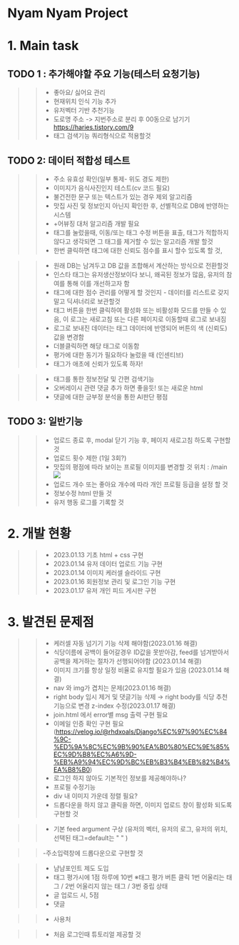 # Nyam Nyam Project

# 1. Main task
## TODO 1 : 추가해야할 주요 기능(테스터 요청기능)
> >  - 좋아요/ 싫어요 관리
> >  - 현재위치 인식 기능 추가
> >  - 유저벡터 기반 추천기능
> >  - 도로명 주소 -> 지번주소로 분리 후 00동으로 남기기 https://haries.tistory.com/9
> >  - 태그 검색기능 쿼리형식으로 적용할것

## TODO 2: 데이터 적합성 테스트
>> - 주소 유효성 확인(일부 통제- 위도 경도 제한)
>> - 이미지가 음식사진인지 테스트(cv 코드 필요)
>> - 불건전한 문구 또는 텍스트가 있는 경우 제외 알고리즘
>> - 맛집 사진 및 정보인지 아닌지 확인한 후, 선별적으로 DB에 반영하는 시스템 
>> - +어뷰징 대처 알고리즘 개발 필요
>> - 태그를 눌렀을때, 이동/또는 태그 수정 버튼을 표출,  태그가 적합하지 않다고 생각되면 그 태그를 제거할 수 있는 알고리즘 개발 할것
>> - 한번 클릭하면 태그에 대한 신뢰도 점수를 표시 할수 있도록 할 것, 


>> - 원래 DB는 남겨두고 DB 값을 조합해서 계산하는 방식으로 전환할것
>> - 인스타 태그는 유저생산정보이다 보니, 왜곡된 정보가 많음, 유저의 참여를 통해 이를 개선하고자 함 
>> - 태그에 대한 점수 관리를 어떻게 할 것인지  - 데이터를 리스트로 갖지말고 딕셔너리로 보관할것
>> - 태그 버튼을 한번 클릭하여 활성화 또는 비활성화 모드를 만들 수 있음, 이 로그는 새로고침 또는 다른 페이지로 이동할때 로그로 보내짐
>> - 로그로 보내진 데이터는 태그 데이터에 반영되어 버튼의 색 (신뢰도) 값을 변경함
>> - 더블클릭하면 해당 태그로 이동함
>> - 평가에 대한 동기가 필요하다 눌렀을 때 (인센티브)
>> - 태그가 애초에 신뢰가 있도록 하자!

>> - 태그를 통한 정보전달 및 간편 검색기능
>> - 오버레이시 관련 댓글 추가 하면 좋을듯! 또는 새로운 html
>> - 댓글에 대한 긍부정 분석을 통한 AI판단 평점


## TODO 3: 일반기능
>> - 업로드 종료 후, modal 닫기 기능 후, 페이지 새로고침 하도록 구현할 것
>> - 업로드 횟수 제한 (1일 3회?)
>> - 맛집의 평점에 따라 보이는 프로필 이미지를 변경할 것  위치 : /main <img class="profile_img" src="https://img.freepik.com/premium-vector/chef-icon-with-tray-of-food-in-hand_602006-191.jpg">
>> - 업로드 개수 또는 좋아요 개수에 따라 개인 프로필 등급을 설정 할 것
>> - 정보수정 html 만들 것
>> - 유저 행동 로그를 기록할 것

# 2. 개발 현황
>> - 2023.01.13 기초 html + css 구현
>> - 2023.01.14 유저 데이터 업로드 기능 구현
>> - 2023.01.14 이미지 케러셀 슬라이드 구현
>> - 2023.01.16 회원정보 관리 및 로그인 기능 구현
>> - 2023.01.17 유저 개인 피드 게시판 구현

# 3. 발견된 문제점
>> - 케러셀 자동 넘기기 기능 삭제 해야함(2023.01.16 해결)
>> - 식당이름에 공백이 들어갈경우 ID값을 못받아감, feed를 넘겨받아서 공백을 제거하는 절차가 선행되어야함 (2023.01.14 해결)
>> - 이미지 크기를 항상 일정 비율로 유지할 필요가 있음 (2023.01.14 해결)
>> - nav 와 img가 겹치는 문제(2023.01.16 해결)
>> - right body 임시 제거 및 댓글기능 삭제 → right body를 식당 추천 기능으로 변경 z-index 수정(2023.01.17 해결)
>> - join.html 에서 error별 msg 출력 구현 필요
>> - 이메일 인증 확인 구현 필요  (https://velog.io/@rhdxoals/Django%EC%97%90%EC%84%9C-%ED%9A%8C%EC%9B%90%EA%B0%80%EC%9E%85%EC%9D%B8%EC%A6%9D-%EB%A9%94%EC%9D%BC%EB%B3%B4%EB%82%B4%EA%B8%B0)
>> - 로그인 하지 않아도 기본적인 정보를 제공해야하나?
>> - 프로필 수정기능
>> - div 내 이미지 가운데 정렬 필요?
>> - 드롭다운을 하지 않고 클릭을 하면, 이미지 업로드 창이 활성화 되도록 구현할 것



>> - 기본 feed argument 구상 (유저의 벡터, 유저의 로그, 유저의 위치, 선택된 태그=default는 " " )



>> -주소입력창에 드롭다운으로 구현할 것



>> - 냠냠포인트 제도 도입
>> - 태그 평가시에 1점 하루에 10번  ※태그 평가  버튼 클릭 1번 어울리는 태그 / 2번 어울리지 않는 태그 / 3번 중립 상태
>> - 글 업로드 시, 5점
>> - 댓글

>> - 사용처


>> - 처음 로그인때 튜토리얼 제공할 것